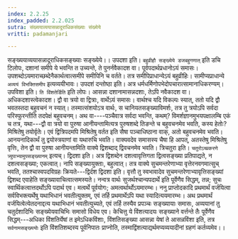 ```yaml
---
index: 2.2.25
index_padded: 2.2.025
sutra: संख्ययाव्ययासन्नादूराधिकसंख्याः संख्येये
vritti: padamanjari

---
```

सङ्ख्ययाव्ययासन्नादूराधिकसङ्ख्याः सङ्ख्येये।। उपदशा इति। `बहुव्रीहौ सङ्ख्येये डजबहुगणात्` इति डचि टिलोपः, दशानां समीपे ये भवन्ति त उच्यन्ते, ते पुनर्नवैकादश वा। पूर्वपदार्थप्रधानोऽयं समासः। उपशब्दोऽयमाराच्छब्देनैकार्थत्वात्समीपे समीपिनि च वर्तते। तत्र समीपिप्राधान्येऽयं बहुव्रीहिः। सामीप्यप्राधान्ये `अव्ययं विभक्तिसमीप` इत्यव्ययीभावः। उपदशं दन्तोष्ठा इति। अत्र धर्मधर्मिणोपभेदोपचारात्सामानाधिकरण्यम्। उपविशा इति। `ति विंशतेर्डिति` इति लोपः। आसन्ना दशानामासन्नदशाः, तेऽपि नवैकादश वा। अधिकदशास्त्वेकादश। द्वौ वा त्रयो वा द्वित्राः, वार्थेऽयं समासः। वार्थश्च यदि विकल्पः स्यात्, ततो यदि द्वौ भवतस्तदा बहुवचनं न स्यात्। तस्मात्संशयोऽत्र वार्थः, स चानियतसङ्ख्याविमर्शः, तत्र तु त्रयोऽपि सर्वदा परिस्फुरन्तीति तदपेक्षं बहुवचनम्। अथ वा----पञ्चैवात्र सर्वदा भवन्ति, कथम्? विमर्शज्ञानमुभयपक्षालम्बि एकं च तत्र, यथा---द्वौ वा त्रयो वा पुरुषा आनीयन्तामित्यत्र पुरुषशब्दे तिङन्ते च बहुवचनमेव भवति, कस्य हेतोः? मिश्रितेषु तयोर्वृतेः। एवं द्वित्रिपदमपि मिश्रितेषु वर्तत इति सैषा पञ्चाधिष्ठाना वाक्, अतो बहुवचनमेव भवति। आनयनादिकार्थं तु द्वयोस्त्रयाणां वा यथारुचि भवति। वाक्यवदेव समासस्य चैषा हि आपत्, अतस्तेषु मिश्रितेषु वृत्तिः, तेन द्वौ वा पुरुषा आनीयन्तामिति वाक्ये द्विशब्दाद् द्विवचनमेव भवति। त्रिचतुरा इति। `चतुरोऽच्प्रकरणे त्र्युपाभ्यामुपसङ्ख्यानम्` इत्यच्। द्विदशा इति। अत्र द्विशब्देन दशत्वावृत्तिगता द्वित्वसङ्ख्या प्रतिपाद्यते, न दशत्वसङ्ख्या; एकत्वात्। नापि सङ्ख्यायुक्ताः, बहुत्वात्। तत्र वाक्ये सुचमन्तरेणाभ्या वृत्तेरनवगमात्सुच् भवति, ततश्चास्वपदविग्रहः क्रियते---द्विर्दश द्विदशा इति। वृत्तौ तु स्वभावादेव सुचमन्तरेणाभ्यावृत्तिसङ्ख्यां द्विशब्द एवाहेति सङ्ख्यावाचित्वात्समस्यते।
नन्वत्र वार्थः सुजर्थश्चान्यपदार्थे इति पूर्वेणैव सिद्धम्, तन्न; सुचः स्वार्थिकत्वात्तदर्थोऽपि पदार्थ एव। मत्वर्थे पूर्वयोगः; अमत्वर्थार्थोऽयमारम्भः। ननु प्राप्तोदकादि प्रथमार्थं वर्जयित्वा सर्वविभक्त्यर्थेषु यथाभिधानं भवतीत्युक्तम्, एवं तर्हि प्रथमार्थेऽपि यथा स्यादित्ययमारम्भः। अथ प्रथमार्थं वर्जयित्वेत्येतदनाद्दत्य यथाभिधानं भवतीत्युच्यते, एवं तर्हि तस्यैव प्रपञ्चः सङ्ख्यायाः समासः, अव्ययानां तु चतुर्दशादिभिः सङ्ख्येयवाचिभिः समासो विधेय एव। केचित्तु ये विंशत्यादयः सङ्ख्याने वर्त्तन्ते तैः पूर्वेणैव सिद्धम्---अधिका विंशतिर्येषां त इमेऽधिकविंशाः, विंशतिसङ्ख्या आसन्ना येषां ते आसन्नविंशा इति, तत्र `सर्वनामसङ्ख्ययोः` इति विंशतिशब्दस्य पूर्वनिपातः प्राप्नोति, तस्माद्विंशत्याद्यर्थमप्यव्ययादीनां ग्रहणं कर्तव्यमेव।।